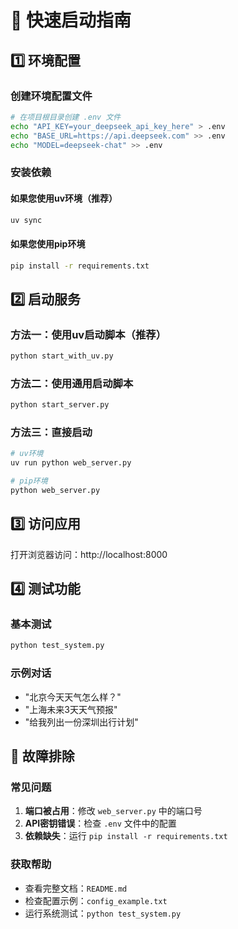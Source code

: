 # 🚀 快速启动指南

## 1️⃣ 环境配置

### 创建环境配置文件
```bash
# 在项目根目录创建 .env 文件
echo "API_KEY=your_deepseek_api_key_here" > .env
echo "BASE_URL=https://api.deepseek.com" >> .env
echo "MODEL=deepseek-chat" >> .env
```

### 安装依赖

#### 如果您使用uv环境（推荐）
```bash
uv sync
```

#### 如果您使用pip环境
```bash
pip install -r requirements.txt
```

## 2️⃣ 启动服务

### 方法一：使用uv启动脚本（推荐）
```bash
python start_with_uv.py
```

### 方法二：使用通用启动脚本
```bash
python start_server.py
```

### 方法三：直接启动
```bash
# uv环境
uv run python web_server.py

# pip环境
python web_server.py
```

## 3️⃣ 访问应用

打开浏览器访问：http://localhost:8000

## 4️⃣ 测试功能

### 基本测试
```bash
python test_system.py
```

### 示例对话
- "北京今天天气怎么样？"
- "上海未来3天天气预报"
- "给我列出一份深圳出行计划"

## 🔧 故障排除

### 常见问题
1. **端口被占用**：修改 `web_server.py` 中的端口号
2. **API密钥错误**：检查 `.env` 文件中的配置
3. **依赖缺失**：运行 `pip install -r requirements.txt`

### 获取帮助
- 查看完整文档：`README.md`
- 检查配置示例：`config_example.txt`
- 运行系统测试：`python test_system.py`
